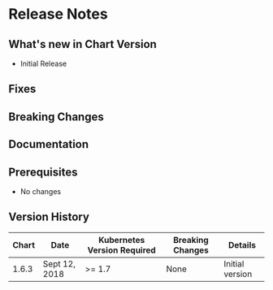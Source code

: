 # Release Notes

## What's new in Chart Version 

- Initial Release

## Fixes


## Breaking Changes


## Documentation


## Prerequisites

- No changes

## Version History

| Chart | Date | Kubernetes Version Required | Breaking Changes | Details |
| ----- | ---- | --------------------------- | ---------------- | ------- |
| 1.6.3 | Sept 12, 2018 | >= 1.7 | None | Initial version |
